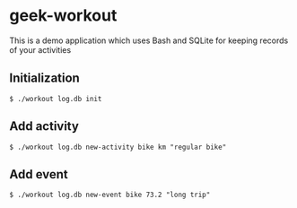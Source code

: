 # geek-workout

This is a demo application which uses Bash and SQLite for keeping records of your activities

## Initialization

`$ ./workout log.db init`

## Add activity

`$ ./workout log.db new-activity bike km "regular bike"`

## Add event

`$ ./workout log.db new-event bike 73.2 "long trip"`
